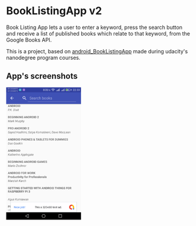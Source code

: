 # BookListingApp v2
Book Listing App lets a user to enter a keyword, press the search button
and receive a list of published books which relate to that keyword, 
from the Google Books API.

This is a project, based on [android_BookListingApp](https://www.github.com/nelaka/android_BookListingApp) made during udacity's nanodegree program courses.

<h2>App's screenshots</h2>
<img src="screenshots/books_listing.png" width="40%"/>
